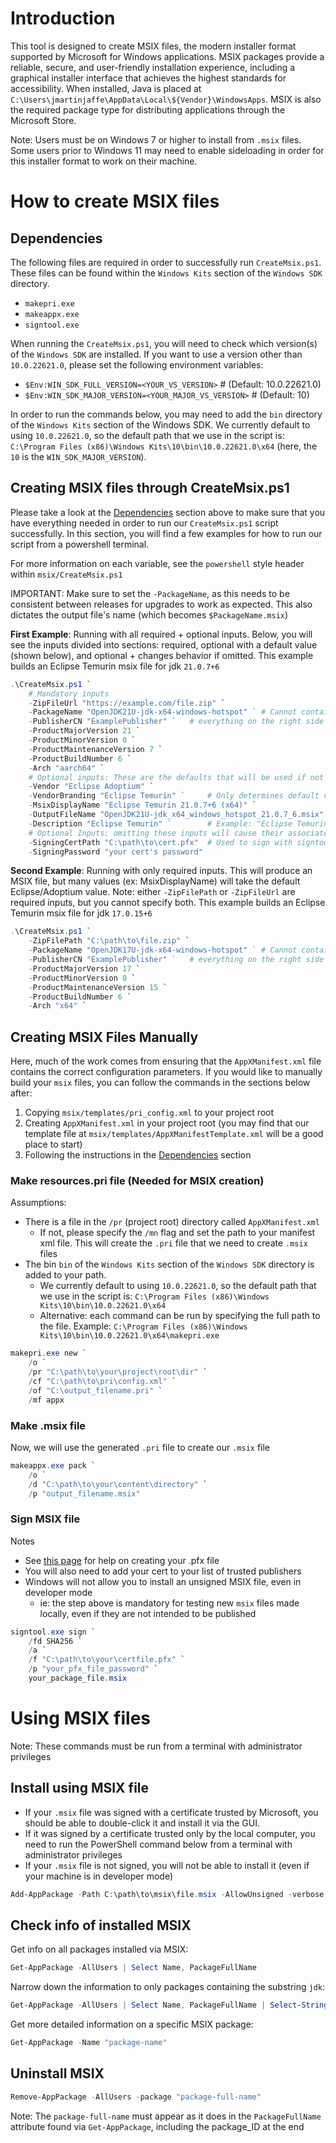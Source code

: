# Introduction
This tool is designed to create MSIX files, the modern installer format supported by Microsoft for Windows applications. MSIX packages provide a reliable, secure, and user-friendly installation experience, including a graphical installer interface that achieves the highest standards for accessibility. When installed, Java is placed at `C:\Users\jmartinjaffe\AppData\Local\${Vendor}\WindowsApps`. MSIX is also the required package type for distributing applications through the Microsoft Store.

Note: Users must be on Windows 7 or higher to install from `.msix` files. Some users prior to Windows 11 may need to enable sideloading in order for this installer format to work on their machine.

# How to create MSIX files

## Dependencies
The following files are required in order to successfully run `CreateMsix.ps1`. These files can be found within the `Windows Kits` section of the `Windows SDK` directory.
- `makepri.exe`
- `makeappx.exe`
- `signtool.exe`

When running the `CreateMsix.ps1`, you will need to check which version(s) of the `Windows SDK` are installed. If you want to use a version other than `10.0.22621.0`, please set the following environment variables:
- `$Env:WIN_SDK_FULL_VERSION=<YOUR_VS_VERSION>` # (Default: 10.0.22621.0)
- `$Env:WIN_SDK_MAJOR_VERSION=<YOUR_MAJOR_VS_VERSION>` # (Default: 10)

In order to run the commands below, you may need to add the `bin` directory of the `Windows Kits` section of the Windows SDK. We currently default to using `10.0.22621.0`, so the default path that we use in the script is: `C:\Program Files (x86)\Windows Kits\10\bin\10.0.22621.0\x64` (here, the `10` is the `WIN_SDK_MAJOR_VERSION`).

## Creating MSIX files through CreateMsix.ps1
Please take a look at the [Dependencies](#dependencies) section above to make sure that you have everything needed in order to run our `CreateMsix.ps1` script successfully. In this section, you will find a few examples for how to run our script from a powershell terminal.

For more information on each variable, see the `powershell` style header within `msix/CreateMsix.ps1`

IMPORTANT: Make sure to set the `-PackageName`, as this needs to be consistent between releases for upgrades to work as expected. This also dictates the output file's name (which becomes `$PackageName.msix`)

**First Example**: Running with all required + optional inputs. Below, you will see the inputs divided into sections: required, optional with a default value (shown below), and optional + changes behavior if omitted. This example builds an Eclipse Temurin msix file for jdk `21.0.7+6`
```powershell
.\CreateMsix.ps1 `
    # Mandatory inputs
    -ZipFileUrl "https://example.com/file.zip" `
    -PackageName "OpenJDK21U-jdk-x64-windows-hotspot" ` # Cannot contain spaces or underscores
    -PublisherCN "ExamplePublisher" `   # everything on the right side of your `CN=` field in your .pfx file.
    -ProductMajorVersion 21 `
    -ProductMinorVersion 0 `
    -ProductMaintenanceVersion 7 `
    -ProductBuildNumber 6 `
    -Arch "aarch64" `
    # Optional inputs: These are the defaults that will be used if not specified
    -Vendor "Eclipse Adoptium" `
    -VendorBranding "Eclipse Temurin" `     # Only determines default values for $MsixDisplayName and $Description, unused if those both provided
    -MsixDisplayName "Eclipse Temurin 21.0.7+6 (x64)" `
    -OutputFileName "OpenJDK21U-jdk_x64_windows_hotspot_21.0.7_6.msix" `
    -Description "Eclipse Temurin" `        # Example: "Eclipse Temurin Development Kit with Hotspot"
    # Optional Inputs: omitting these inputs will cause their associated process to be skipped
    -SigningCertPath "C:\path\to\cert.pfx"  # Used to sign with signtool.exe, typically .pfx file
    -SigningPassword "your cert's password"
```

**Second Example**: Running with only required inputs. This will produce an MSIX file, but many values (ex: MsixDisplayName) will take the default Eclipse/Adoptium value. Note: either `-ZipFilePath` or `-ZipFileUrl` are required inputs, but you cannot specify both. This example builds an Eclipse Temurin msix file for jdk `17.0.15+6`
```powershell
.\CreateMsix.ps1 `
    -ZipFilePath "C:\path\to\file.zip" `
    -PackageName "OpenJDK17U-jdk-x64-windows-hotspot" ` # Cannot contain spaces or underscores
    -PublisherCN "ExamplePublisher" `   # everything on the right side of your `CN=` field in your .pfx file.
    -ProductMajorVersion 17 `
    -ProductMinorVersion 0 `
    -ProductMaintenanceVersion 15 `
    -ProductBuildNumber 6 `
    -Arch "x64" `
```
## Creating MSIX Files Manually
Here, much of the work comes from ensuring that the `AppXManifest.xml` file contains the correct configuration parameters. If you would like to manually build your `msix` files, you can follow the commands in the sections below after:
1. Copying `msix/templates/pri_config.xml` to your project root
2. Creating `AppXManifest.xml` in your project root (you may find that our template file at `msix/templates/AppXManifestTemplate.xml` will be a good place to start)
3. Following the instructions in the [Dependencies](#dependencies) section

### Make resources.pri file (Needed for MSIX creation)
Assumptions:
- There is a file in the `/pr` (project root) directory called `AppXManifest.xml`
    - If not, please specify the `/mn` flag and set the path to your manifest xml file. This will create the `.pri` file that we need to create `.msix` files
- The bin `bin` of the `Windows Kits` section of the `Windows SDK` directory is added to your path.
    - We currently default to using `10.0.22621.0`, so the default path that we use in the script is: `C:\Program Files (x86)\Windows Kits\10\bin\10.0.22621.0\x64`
    - Alternative: each command can be run by specifying the full path to the file.  Example: `C:\Program Files (x86)\Windows Kits\10\bin\10.0.22621.0\x64\makepri.exe`
```powershell
makepri.exe new `
    /o `
    /pr "C:\path\to\your\project\root\dir" `
    /cf "C:\path\to\pri\config.xml" `
    /of "C:\output_filename.pri" `
    /mf appx
```

### Make .msix file
Now, we will use the generated `.pri` file to create our `.msix` file
```powershell
makeappx.exe pack `
    /o `
    /d "C:\path\to\your\content\directory" `
    /p "output_filename.msix"
```

### Sign MSIX file
Notes
- See [this page](https://learn.microsoft.com/en-us/windows/win32/appxpkg/how-to-create-a-package-signing-certificate) for help on creating your .pfx file
- You will also need to add your cert to your list of trusted publishers
- Windows will not allow you to install an unsigned MSIX file, even in developer mode
  - ie: the step above is mandatory for testing new `msix` files made locally, even if they are not intended to be published
```powershell
signtool.exe sign `
    /fd SHA256 `
    /a `
    /f "C:\path\to\your\certfile.pfx" `
    /p "your_pfx_file_password" `
    your_package_file.msix
```

# Using MSIX files
Note: These commands must be run from a terminal with administrator privileges

## Install using MSIX file
- If your `.msix` file was signed with a certificate trusted by Microsoft, you should be able to double-click it and install it via the GUI.
- If it was signed by a certificate trusted only by the local computer, you need to run the PowerShell command below from a terminal with administrator privileges
- If your `.msix` file is not signed, you will not be able to install it (even if your machine is in developer mode)
```powershell
Add-AppPackage -Path C:\path\to\msix\file.msix -AllowUnsigned -verbose
```

## Check info of installed MSIX
Get info on all packages installed via MSIX:
```powershell
Get-AppPackage -AllUsers | Select Name, PackageFullName
```

Narrow down the information to only packages containing the substring `jdk`:
```powershell
Get-AppPackage -AllUsers | Select Name, PackageFullName | Select-String -Pattern "jdk"
```

Get more detailed information on a specific MSIX package:
```powershell
Get-AppPackage -Name "package-name"
```

## Uninstall MSIX
```powershell
Remove-AppPackage -AllUsers -package "package-full-name"
```
Note: The `package-full-name` must appear as it does in the `PackageFullName` attribute found via `Get-AppPackage`, including the package_ID at the end
